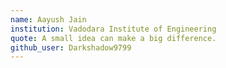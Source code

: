 ```yaml
---
name: Aayush Jain
institution: Vadodara Institute of Engineering
quote: A small idea can make a big difference.
github_user: Darkshadow9799
---
```

